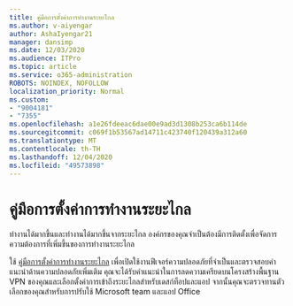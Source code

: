 ```yaml
---
title: คู่มือการตั้งค่าการทำงานระยะไกล
ms.author: v-aiyengar
author: AshaIyengar21
manager: dansimp
ms.date: 12/03/2020
ms.audience: ITPro
ms.topic: article
ms.service: o365-administration
ROBOTS: NOINDEX, NOFOLLOW
localization_priority: Normal
ms.custom:
- "9004181"
- "7355"
ms.openlocfilehash: a1e26fdeeac6dae00e9ad3d1308b253ca6b114de
ms.sourcegitcommit: c069f1b53567ad14711c423740f120439a312a60
ms.translationtype: MT
ms.contentlocale: th-TH
ms.lasthandoff: 12/04/2020
ms.locfileid: "49573898"
---
```

# <a name="remote-work-setup-guide"></a>คู่มือการตั้งค่าการทำงานระยะไกล

ทำงานได้มากขึ้นและทำงานได้มากขึ้นจากระยะไกล องค์กรของคุณจำเป็นต้องมีการติดตั้งเพื่อจัดการความต้องการที่เพิ่มขึ้นของการทำงานระยะไกล

ใช้ [คู่มือการตั้งค่าการทำงานระยะไกล](https://go.microsoft.com/fwlink/?linkid=2142062) เพื่อเปิดใช้งานฟีเจอร์ความปลอดภัยที่จำเป็นและตรวจสอบคำแนะนำด้านความปลอดภัยเพิ่มเติม คุณจะได้รับคำแนะนำในการลดความเครียดบนโครงสร้างพื้นฐาน VPN ของคุณและเลือกตั้งค่าการเข้าถึงระยะไกลสำหรับเดสก์ท็อปและแอป จากนั้นคุณจะตรวจทานตัวเลือกของคุณสำหรับการปรับใช้ Microsoft team และแอป Office
